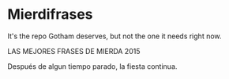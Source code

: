 # Mierdifrases
It's the repo Gotham deserves, but not the one it needs right now.


LAS MEJORES FRASES DE MIERDA 2015

Después de algun tiempo parado, la fiesta continua.
